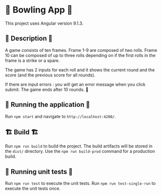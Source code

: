 # 🎳 Bowling App 🎳

This project uses Angular version 9.1.3.

## 📝 Description 📝
A game consists of ten frames. Frame 1-9 are composed of two rolls. 
Frame 10 can be composed of up to three rolls depending on if the first rolls in the frame is a strike or a spare. 

The game has 2 inputs for each roll and it shows the current round and the score (and the previous score for all rounds).

If there are input errors : you will get an error message when you click submit.
The game ends after 10 rounds. 🏁

## 🚀 Running the application 🚀

Run `npm start` and navigate to `http://localhost:4200/`.

## 🏗️ Build 🏗️

Run `npm run build` to build the project. The build artifacts will be stored in the `dist/` directory. 
Use the `npm run build-prod` command for a production build.

## 🧪 Running unit tests 🧪

Run `npm run test` to execute the unit tests.
Run `npm run test-single-run` to execute the unit tests once. 
